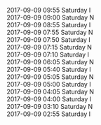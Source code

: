 2017-09-09 09:55 Saturday  I  
2017-09-09 09:00 Saturday  N  
2017-09-09 08:55 Saturday  I  
2017-09-09 07:55 Saturday  N  
2017-09-09 07:50 Saturday  I  
2017-09-09 07:15 Saturday  N  
2017-09-09 07:10 Saturday  I  
2017-09-09 06:05 Saturday  N  
2017-09-09 05:40 Saturday  I  
2017-09-09 05:05 Saturday  N  
2017-09-09 05:00 Saturday  I  
2017-09-09 04:05 Saturday  N  
2017-09-09 04:00 Saturday  I  
2017-09-09 03:10 Saturday  N  
2017-09-09 02:55 Saturday  I  
